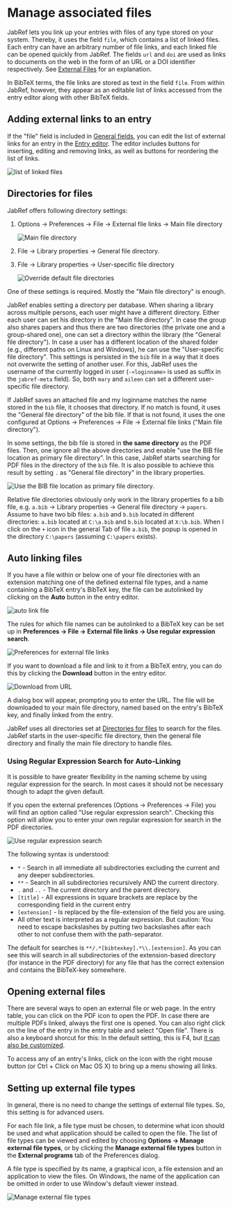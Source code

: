 # Manage associated files

JabRef lets you link up your entries with files of any type stored on your system. Thereby, it uses the field `file`, which contains a list of linked files. Each entry can have an arbitrary number of file links, and each linked file can be opened quickly from JabRef. The fields `url` and `doi` are used as links to documents on the web in the form of an URL or a DOI identifier respectively. See [External Files](../advanced/externalfiles.md) for an explanation.

In BibTeX terms, the file links are stored as text in the field `file`. From within JabRef, however, they appear as an editable list of links accessed from the entry editor along with other BibTeX fields.

## Adding external links to an entry

If the "file" field is included in [General fields](../setup/generalfields.md), you can edit the list of external links for an entry in the [Entry editor](../advanced/entryeditor/). The editor includes buttons for inserting, editing and removing links, as well as buttons for reordering the list of links.

![list of linked files](../.gitbook/assets/entryeditor-linkedfiles%20%281%29.png)

## Directories for files

JabRef offers following directory settings:

1. Options → Preferences → File → External file links → Main file directory

   ![Main file directory](../.gitbook/assets/preferences-file-mainfiledirectory%20%281%29.png)

2. File → Library properties → General file directory.
3. File → Library properties → User-specific file directory

   ![Override default file directories](../.gitbook/assets/libraryproperties-overridedefaultfiledirectories%20%281%29.png)

One of these settings is required. Mostly the "Main file directory" is enough.

JabRef enables setting a directory per database. When sharing a library across multiple persons, each user might have a different directory. Either each user can set his directory in the "Main file directory". In case the group also shares papers and thus there are two directories \(the private one and a group-shared one\), one can set a directory within the library \(the "General file directory"\). In case a user has a different location of the shared folder \(e.g., different paths on Linux and Windows\), he can use the "User-specific file directory". This settings is persisted in the `bib` file in a way that it does not overwrite the setting of another user. For this, JabRef uses the username of the currently logged in user \(`-<loginname>` is used as suffix in the `jabref-meta` field\). So, both `mary` and `aileen` can set a different user-specific file directory.

If JabRef saves an attached file and my loginname matches the name stored in the `bib` file, it chooses that directory. If no match is found, it uses the "General file directory" of the bib file. If that is not found, it uses the one configured at Options → Preferences → File → External file links \("Main file directory"\).

In some settings, the bib file is stored in **the same directory** as the PDF files. Then, one ignore all the above directories and enable "use the BIB file location as primary file directory". In this case, JabRef starts searching for PDF files in the directory of the `bib` file. It is also possible to achieve this result by setting `.` as "General file directory" in the library properties.

![Use the BIB file location as primary file directory](../.gitbook/assets/preferences-file-usethebibfilelocationasprimaryfiledirectory%20%281%29.png).

Relative file directories obviously only work in the library properties fo a bib file, e.g. `a.bib` → Library properties → General file directory → `papers`. Assume to have two bib files: `a.bib` and `b.bib` located in different directories: `a.bib` located at `C:\a.bib` and `b.bib` located at `X:\b.bib`. When I click on the `+` icon in the general Tab of file `a.bib`, the popup is opened in the directory `C:\papers` \(assuming `C:\papers` exists\).

## Auto linking files

If you have a file within or below one of your file directories with an extension matching one of the defined external file types, and a name containing a BibTeX entry's BibTeX key, the file can be autolinked by clicking on the **Auto** button in the entry editor.

![auto link file](../.gitbook/assets/entryeditor-autolinkfile%20%281%29.png)

The rules for which file names can be autolinked to a BibTeX key can be set up in **Preferences → File → External file links → Use regular expression search**.

![Preferences for external file links](../.gitbook/assets/preferences-file-externalfilelinks%20%281%29.png)

If you want to download a file and link to it from a BibTeX entry, you can do this by clicking the **Download** button in the entry editor.

![Download from URL](../.gitbook/assets/entryeditor-general-downloadfilefromurl%20%281%29.png)

A dialog box will appear, prompting you to enter the URL. The file will be downloaded to your main file directory, named based on the entry's BibTeX key, and finally linked from the entry.

JabRef uses all directories set at [Directories for files](filelinks.md#directories-for-files) to search for the files. JabRef starts in the user-specific file directory, then the general file directory and finally the main file directory to handle files.

### Using Regular Expression Search for Auto-Linking

It is possible to have greater flexibility in the naming scheme by using regular expression for the search. In most cases it should not be necessary though to adapt the given default.

If you open the external preferences \(Options → Preferences → File\) you will find an option called "Use regular expression search". Checking this option will allow you to enter your own regular expression for search in the PDF directories.

![Use regular expression search](../.gitbook/assets/preferences-file-useregularexpressionsearch%20%281%29.png)

The following syntax is understood:

* `*` - Search in all immediate all subdirectories excluding the current and any deeper subdirectories.
* `**` - Search in all subdirectories recursively AND the current directory.
* `.` and `..` - The current directory and the parent directory.
* `[title]` - All expressions in square brackets are replace by the corresponding field in the current entry
* `[extension]` - Is replaced by the file-extension of the field you are using.
* All other text is interpreted as a regular expression. But caution: You need to escape backslashes by putting two backslashes after each other to not confuse them with the path-separator.

The default for searches is `**/.*[bibtexkey].*\\.[extension]`. As you can see this will search in all subdirectories of the extension-based directory \(for instance in the PDF directory\) for any file that has the correct extension and contains the BibTeX-key somewhere.

## Opening external files

There are several ways to open an external file or web page. In the entry table, you can click on the PDF icon to open the PDF. In case there are multiple PDFs linked, always the first one is opened. You can also right click on the line of the entry in the entry table and select "Open file". There is also a keyboard shorcut for this: In the default setting, this is F4, but [it can also be customized](../setup/customkeybindings.md).

To access any of an entry's links, click on the icon with the right mouse button \(or Ctrl + Click on Mac OS X\) to bring up a menu showing all links.

## Setting up external file types

In general, there is no need to change the settings of external file types. So, this setting is for advanced users.

For each file link, a file type must be chosen, to determine what icon should be used and what application should be called to open the file. The list of file types can be viewed and edited by choosing **Options → Manage external file types**, or by clicking the **Manage external file types** button in the **External programs** tab of the Preferences dialog.

A file type is specified by its name, a graphical icon, a file extension and an application to view the files. On Windows, the name of the application can be omitted in order to use Window's default viewer instead.

![Manage external file types](../.gitbook/assets/manageexternalfiletypes%20%281%29.png)


